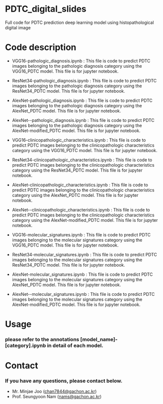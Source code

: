 # PDTC_digital_slides
Full code for PDTC prediction deep learning model using histopathological digital image

# Code description
- VGG16-pathologic_diagnosis.ipynb : This file is code to predict PDTC images belonging to the pathologic diagnosis category using the VGG16_PDTC model. This file is for jupyter notebook.
- ResNet34-pathologic_diagnosis.ipynb : This file is code to predict PDTC images belonging to the pathologic diagnosis category using the ResNet34_PDTC model. This file is for jupyter notebook.
- AlexNet-pathologic_diagnosis.ipynb : This file is code to predict PDTC images belonging to the pathologic diagnosis category using the AlexNet_PDTC model. This file is for jupyter notebook.
- AlexNet--pathologic_diagnosis.ipynb : This file is code to predict PDTC images belonging to the pathologic diagnosis category using the AlexNet-modified_PDTC model. This file is for jupyter notebook.

- VGG16-clinicopathologic_characteristics.ipynb : This file is code to predict PDTC images belonging to the clinicopathologic characteristics category using the VGG16_PDTC model. This file is for jupyter notebook.
- ResNet34-clinicopathologic_characteristics.ipynb : This file is code to predict PDTC images belonging to the clinicopathologic characteristics category using the ResNet34_PDTC model. This file is for jupyter notebook.
- AlexNet-clinicopathologic_characteristics.ipynb : This file is code to predict PDTC images belonging to the clinicopathologic characteristics category using the AlexNet_PDTC model. This file is for jupyter notebook.
- AlexNet--clinicopathologic_characteristics.ipynb : This file is code to predict PDTC images belonging to the clinicopathologic characteristics category using the AlexNet-modified_PDTC model. This file is for jupyter notebook.

- VGG16-molecular_signatures.ipynb : This file is code to predict PDTC images belonging to the molecular signatures category using the VGG16_PDTC model. This file is for jupyter notebook.
- ResNet34-molecular_signatures.ipynb : This file is code to predict PDTC images belonging to the molecular signatures category using the ResNet34_PDTC model. This file is for jupyter notebook.
- AlexNet-molecular_signatures.ipynb : This file is code to predict PDTC images belonging to the molecular signatures category using the AlexNet_PDTC model. This file is for jupyter notebook.
- AlexNet--molecular_signatures.ipynb : This file is code to predict PDTC images belonging to the molecular signatures category using the AlexNet-modified_PDTC model. This file is for jupyter notebook.

# Usage
### please refer to the annotations [model_name]-[category].ipynb in detail of each model.

# Contact
### If you have any questions, please contact below.
- Mr. Minjae Joo (chan7844@gachon.ac.kr)
- Prof. Seungyoon Nam (nams@gachon.ac.kr)
